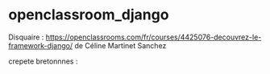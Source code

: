 # openclassroom_django

Disquaire : https://openclassrooms.com/fr/courses/4425076-decouvrez-le-framework-django/ de  Céline Martinet Sanchez

crepete bretonnnes : 
